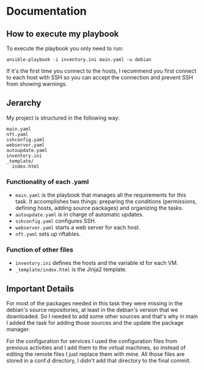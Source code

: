 # Documentation

## How to execute my playbook

To execute the playbook you only need to run:

```
ansible-playbook -i inventory.ini main.yaml -u debian
```
If it's the first time you connect to the hosts, I recommend you first connect to each host with SSH so you can accept the connection and prevent SSH from showing warnings.

## Jerarchy

My project is structured in the following way:

```
main.yaml
nft.yaml
sshconfig.yaml
webserver.yaml
autoupdate.yaml
inventory.ini
_template/
  index.html
```

### Functionality of each .yaml

- `main.yaml` is the playbook that manages all the requirements for this task. It accomplishes two things: preparing the conditions (permissions, defining hosts, adding source packages) and organizing the tasks.
- `autoupdate.yaml` is in charge of automatic updates.
- `sshconfig.yaml` configures SSH.
- `webserver.yaml` starts a web server for each host.
- `nft.yaml` sets up nftables.

### Function of other files

- `inventory.ini` defines the hosts and the variable id for each VM.
- `_template/index.html` is the Jinja2 template.

## Important Details

For most of the packages needed in this task they were missing in the
debian's source repositories, at least in the debian's version that we downloaded. So I needed to add some other sources and that's why in main I added the task for adding those sources and the update the package manager.

For the configuration for services I used the configuration files from previous activities and I add them to the virtual machines, so instead of editing the remote files I just replace them with mine. All those files are stored in a conf.d directory, I didn't add that directory to the final commit.